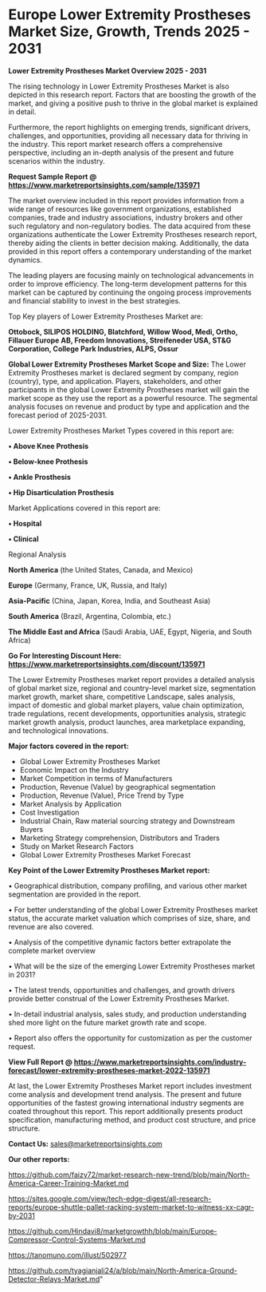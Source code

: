  # Europe Lower Extremity Prostheses Market Size, Growth, Trends 2025 - 2031

<Strong> Lower Extremity Prostheses Market Overview 2025 - 2031</strong>

The rising technology in Lower Extremity Prostheses Market is also depicted in this research report. Factors that are boosting the growth of the market, and giving a positive push to thrive in the global market is explained in detail.

Furthermore, the report highlights on emerging trends, significant drivers, challenges, and opportunities, providing all necessary data for thriving in the industry. This report market research offers a comprehensive perspective, including an in-depth analysis of the present and future scenarios within the industry.

<strong>Request Sample Report @ <a href=https://www.marketreportsinsights.com/sample/135971>https://www.marketreportsinsights.com/sample/135971</a></strong>

The market overview included in this report provides information from a wide range of resources like government organizations, established companies, trade and industry associations, industry brokers and other such regulatory and non-regulatory bodies. The data acquired from these organizations authenticate the Lower Extremity Prostheses research report, thereby aiding the clients in better decision making. Additionally, the data provided in this report offers a contemporary understanding of the market dynamics.

The leading players are focusing mainly on technological advancements in order to improve efficiency. The long-term development patterns for this market can be captured by continuing the ongoing process improvements and financial stability to invest in the best strategies.

Top Key players of Lower Extremity Prostheses Market are:

<strong>Ottobock, SILIPOS HOLDING, Blatchford, Willow Wood, Medi, Ortho, Fillauer Europe AB, Freedom Innovations, Streifeneder USA, ST&G Corporation, College Park Industries, ALPS, Ossur</strong>

<strong><b>Global Lower Extremity Prostheses Market Scope and Size:</b></strong>
The Lower Extremity Prostheses market is declared segment by company, region (country), type, and application. Players, stakeholders, and other participants in the global Lower Extremity Prostheses market will gain the market scope as they use the report as a powerful resource. The segmental analysis focuses on revenue and product by type and application and the forecast period of 2025-2031.

Lower Extremity Prostheses Market Types covered in this report are:

<strong>• Above Knee Prothesis

• Below-knee Prothesis

• Ankle Prosthesis

• Hip Disarticulation Prosthesis</strong>

Market Applications covered in this report are:

<strong>• Hospital

• Clinical</strong> 

Regional Analysis

<strong>North America</strong> (the United States, Canada, and Mexico)

<strong>Europe</strong> (Germany, France, UK, Russia, and Italy)

<strong>Asia-Pacific</strong> (China, Japan, Korea, India, and Southeast Asia)

<strong>South America</strong> (Brazil, Argentina, Colombia, etc.)

<strong>The Middle East and Africa</strong> (Saudi Arabia, UAE, Egypt, Nigeria, and South Africa)

<strong>Go For Interesting Discount Here: <a href=https://www.marketreportsinsights.com/discount/135971>https://www.marketreportsinsights.com/discount/135971</a></strong>

The Lower Extremity Prostheses market report provides a detailed analysis of global market size, regional and country-level market size, segmentation market growth, market share, competitive Landscape, sales analysis, impact of domestic and global market players, value chain optimization, trade regulations, recent developments, opportunities analysis, strategic market growth analysis, product launches, area marketplace expanding, and technological innovations.

<strong><b>Major factors covered in the report:</b></strong>
<ul>
  <li>Global Lower Extremity Prostheses Market </li>
  <li>Economic Impact on the Industry</li>
  <li>Market Competition in terms of Manufacturers</li>
  <li>Production, Revenue (Value) by geographical segmentation</li>
  <li>Production, Revenue (Value), Price Trend by Type</li>
  <li>Market Analysis by Application</li>
  <li>Cost Investigation</li>
  <li>Industrial Chain, Raw material sourcing strategy and Downstream Buyers</li>
  <li>Marketing Strategy comprehension, Distributors and Traders</li>
  <li>Study on Market Research Factors</li>
  <li>Global Lower Extremity Prostheses Market Forecast</li>
</ul>

<strong><b>Key Point of the Lower Extremity Prostheses Market report:</b></strong>

• Geographical distribution, company profiling, and various other market segmentation are provided in the report.

• For better understanding of the global Lower Extremity Prostheses market status, the accurate market valuation which comprises of size, share, and revenue are also covered.

• Analysis of the competitive dynamic factors better extrapolate the complete market overview

• What will be the size of the emerging Lower Extremity Prostheses market in 2031?

• The latest trends, opportunities and challenges, and growth drivers provide better construal of the Lower Extremity Prostheses Market.

• In-detail industrial analysis, sales study, and production understanding shed more light on the future market growth rate and scope.

• Report also offers the opportunity for customization as per the customer request.

<strong><b>View Full Report @ <a href=https://www.marketreportsinsights.com/industry-forecast/lower-extremity-prostheses-market-2022-135971>https://www.marketreportsinsights.com/industry-forecast/lower-extremity-prostheses-market-2022-135971</a></b></strong>


At last, the Lower Extremity Prostheses Market report includes investment come analysis and development trend analysis. The present and future opportunities of the fastest growing international industry segments are coated throughout this report. This report additionally presents product specification, manufacturing method, and product cost structure, and price structure.

<strong>Contact Us:</strong>
sales@marketreportsinsights.com

<strong>Our other reports:</strong>

<a href=https://github.com/faizy72/market-research-new-trend/blob/main/North-America-Career-Training-Market.md>https://github.com/faizy72/market-research-new-trend/blob/main/North-America-Career-Training-Market.md</a>

<a href=https://sites.google.com/view/tech-edge-digest/all-research-reports/europe-shuttle-pallet-racking-system-market-to-witness-xx-cagr-by-2031>https://sites.google.com/view/tech-edge-digest/all-research-reports/europe-shuttle-pallet-racking-system-market-to-witness-xx-cagr-by-2031</a>

<a href=https://github.com/Hindavi8/marketgrowthh/blob/main/Europe-Compressor-Control-Systems-Market.md>https://github.com/Hindavi8/marketgrowthh/blob/main/Europe-Compressor-Control-Systems-Market.md</a>

<a href=https://tanomuno.com/illust/502977>https://tanomuno.com/illust/502977</a>

<a href=https://github.com/tyagianjali24/a/blob/main/North-America-Ground-Detector-Relays-Market.md>https://github.com/tyagianjali24/a/blob/main/North-America-Ground-Detector-Relays-Market.md</a>"
